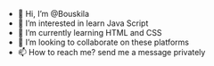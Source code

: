 - 👋 Hi, I’m @Bouskila
- 👀 I’m interested in learn Java Script
- 🌱 I’m currently learning HTML and CSS
- 💞️ I’m looking to collaborate on these platforms
- 📫 How to reach me? send me a message privately

<!---
Bouskila/Bouskila is a ✨ special ✨ repository because its `README.md` (this file) appears on your GitHub profile.
You can click the Preview link to take a look at your changes.
--->

